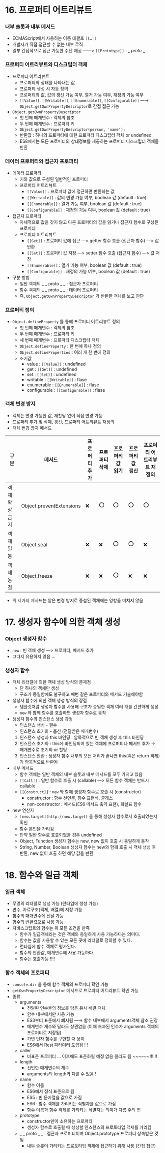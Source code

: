 # 16. 프로퍼티 어트리뷰트

### 내부 슬롯과 내부 메서드

- ECMAScript에서 사용하는 이중 대괄호 `[[…]]`
- 개발자가 직접 접근할 수 없는 내부 로직
- 일부 간접적으로 접근 가능한 수단 제공 ——> `[[Prototype]]` : _ _proto_ _

### 프로퍼티 어트리뷰트와 디스크립터 객체

- 프로퍼티 어트리뷰트
    - 프로퍼티의 상태를 나타내는 값
    - 프로퍼티 생성 시 자동 정의
    - 프로퍼티의 값, 값의 갱신 가능 여부, 열거 가능 여부, 재정의 가능 여부
    - `[[Value]]`, `[[Writable]]`, `[[Enumerable]]`, `[[Configurable]]` —→ `Object.getOwnPropertyDescriptor`로 간접 접근 가능
- `Object.getOwnPropertyDescriptor`
    - 첫 번째 매개변수 : 객체의 참조
    - 두 번째 매개변수 : 프로퍼티 키
    - `Object.getOwnPropertyDescriptor(person, 'name');`
    - 반환값 : 하나의 프로퍼티에 대한 프로퍼티 디스크립터 객체 or undefined
    - ES8에서는 모든 프로퍼티의 상태정보를 제공하는 프로퍼티 디스크립터 객체들 반환

### 데이터 프로퍼티와 접근자 프로퍼티

- 데이터 프로퍼티
    - 키와 값으로 구성된 일반적인 프로퍼티
    - 프로퍼티 어트리뷰트
        - `[[Value]]` : 프로퍼티 값에 접근하면 반환하는 값
        - `[[Writable]]` : 값의 변경 가능 여부, boolean 값 (default : true)
        - `[[Enumerable]]` : 열거 가능 여부, boolean 값 (default : true)
        - `[[Configurable]]` : 재정의 가능 여부, boolean 값 (default : true)
- 접근자 프로퍼티
    - 자체적으로 값을 갖지 않고 다른 프로퍼티의 값을 읽거나 접근자 함수로 구성된 프로퍼티
    - 프로퍼티 어트리뷰트
        - `[[Get]]` : 프로퍼티 값에 접근 —> getter 함수 호출 (접근자 함수) —> 값 반환
        - `[[Set]]` : 프로퍼티 값 저장 —> setter 함수 호출 (접근자 함수) —> 값 저장
        - `[[Enumerable]]` : 열거 가능 여부, boolean 값 (default : true)
        - `[[Configurable]]` : 재정의 가능 여부, boolean 값 (default : true)
- 구분 방법
    - 일반 객체의 _ _ proto _ _ : 접근자 프로퍼티
    - 함수 객체의 _ _ proto _ _ : 데이터 프로퍼티
    - 즉, `Object.getOwnPropertyDescriptor` 가 반환한 객체를 보고 판단

### 프로퍼티 정의

- `Object.defineProperty` 를 통해 프로퍼티 어트리뷰트 정의
    - 첫 번째 매개변수 : 객체의 참조
    - 두 번째 매개변수 : 프로퍼티 키
    - 세 번째 매개변수 : 프로퍼티 디스크립터 객체
    - `Object.defineProperty` : 한 번에 하나 정의
    - `Object.defineProperties` : 여러 개 한 번에 정의
    - 초기값
        - value : `[[Value]]` : undefined
        - get : `[[Get]]` : undefined
        - set : `[[Set]]` : undefined
        - writable : `[[Writable]]` : flase
        - enumerable : `[[Enumerable]]` : flase
        - configurable : `[[Configurable]]` : flase
    

### 객체 변경 방지

- 객체는 변경 가능한 값, 재할당 없이 직접 변경 가능
- 프로퍼티 추가 및 삭제, 갱신, 프로퍼티 어트리뷰트 재정의
- 객체 변경 방지 메서드
<table>
    <thead>
        <tr>
            <th>구분</th>
            <th>메서드</th>
            <th>프로퍼티 추가</th>
            <th>프로퍼티 삭제</th>
            <th>프로퍼티 값 읽기</th>
            <th>프로퍼티 값 갱신</th>
            <th>프로퍼티 어트리뷰트 재정의</th>
        </tr>
    </thead>
    <tbody>
        <tr>
            <td>객체 확장 금지</td>
            <td>Object.preventExtensions</td>
            <td>❌</td>
            <td>⭕</td>
            <td>⭕</td>
            <td>⭕</td>
            <td>⭕</td>
        </tr>
        <tr>
            <td>객체 밀봉</td>
            <td>Object.seal</td>
            <td>❌</td>
            <td>❌</td>
            <td>⭕</td>
            <td>⭕</td>
            <td>❌</td>
        </tr>
        <tr>
            <td>객체 동결</td>
            <td>Object.freeze</td>
            <td>❌</td>
            <td>❌</td>
            <td>⭕</td>
            <td>❌</td>
            <td>❌</td>
        </tr>
    </tbody>
</table> 

- 위 세가지 메서드는 얕은 변경 방지로 중첩된 객체에는 영향을 미치지 않음

# 17. 생성자 함수에 의한 객체 생성

### Object 생성자 함수

- `new` : 빈 객체 생성 —> 프로퍼티, 메서드 추가
- 그다지 유용하지 않음 …

### 생성자 함수

- 객체 리터럴에 의한 객체 생성 방식의 문제점
    - 단 하나의 객체만 생성
    - 구조가 동일함에도 불구하고 매번 같은 프로퍼티와 메서드 기술해야함
- 생성자 함수에 의한 객체 생성 방식의 장점
    - 템플릿처럼 생성자 함수를 사용해 구조가 종일한 객체 여러 개를 간편하게 생성
    - `new` 와 함께 함수를 호출하면 생성자 함수로 동작
- 생성자 함수의 인스턴스 생성 과정
    - 인스턴스 생성 - 필수
    - 인스턴스 초기화 - 옵션 (전달받은 매개변수)
    1. 인스턴스 생성과 this 바인딩 : 암묵적으로 빈 객체 생성 후 this 바인딩
    2. 인스턴스 초기화 : this에 바인딩되어 있는 객체에 프로퍼티나 메서드 추가 → 매개변수로 초기화 or 할당
    3. 인스턴스 반환 : 생성자 함수 내부의 모든 처리가 끝나면 this(혹은 return 객체)가 암묵적으로 반환됨
- 내부 메서드
    - 함수 객체는 일반 객체의 내부 슬롯과 내부 메서드를 모두 가지고 있음
    - `[[Call]]` : 일반 함수로 호출 시 (callable) —> 모든 함수 객체는 반드시 callable
    - `[[Construct]]` : `new` 와 함께 생성자 함수로 호출 시 (constructor)
        - constructor : 함수 선언문, 함수 표현식, 클래스
        - non-constructor : 메서드(ES6 메서드 축약 표현), 화살표 함수
- new 연산자
    - `[new.target](http://new.target)` 을 통해 생성자 함수로서 호출되었는지 확인
    - 함수 본인을 가리킴
    - 만약 일반 함수로 호출되었을 경우 undefined
    - Object, Function 생성자 함수는 new, new 없이 호출 시 동일하게 동작
    - String, Number, Boolean 생성자 함수는 new와 함께 호출 시 객체 생성 후 반환, new 없이 호출 하면 해당 값을 반환
    

# 18. 함수와 일급 객체

### 일급 객체

- 무명의 리터럴로 생성 가능 (런타임에 생성 가능)
- 변수, 자료구조(객체, 배열)에 저장 가능
- 함수의 매개변수에 전달 가능
- 함수의 반환값으로 사용 가능
- 자바스크립트의 함수는 위 모든 조건을 만족
    - 함수가 일급객체라는 것은 객체와 동일하게 사용 가능하다는 의미다.
    - 함수는 값을 사용할 수 있는 모든 곳에 리터럴로 정의할 수 있다.
    - 런타임에 함수 객체로 평가된다.
    - 함수의 반환값, 매개변수에 사용 가능하다.
    - 함수는 호출가능 !!!!

### 함수 객체의 프로퍼티

- `console.dir` 을 통해 함수 객체의 프로퍼티 확인 가능
- `getOwnPropertyDescriptor` 메서드로 프로퍼티 어트리뷰트 확인 가능
- 종류
    - arguments
        - 전달된 인수들의 정보를 담은 유사 배열 객체
        - 함수 내부에서만 사용 가능
        - ES3부터 표준에서 폐지됨  —→ 함수 내부에서 arguments객체 참조 권장
        - 매개변수 개수와 달라도 상관없음 (이때 초과된 인수가 arguments 객체의 프로퍼티로 저장됨)
        - 가변 인자 함수를 구현할 때 용이
        - ES6에서 Rest 파라미터 도입됨 ! !
    - caller
        - 비표준 프로퍼티 … 이후에도 표준화될 예정 없음 몰라도 됨 ~~~~~~!!!!!!
    - length
        - 선언한 매개변수의 개수
        - arguments의 length와 다를 수 있음 !
    - name
        - 함수 이름
        - ES6에서 정식 표준으로 됨
        - ES5 : 빈 문자열을 값으로 가짐
        - ES6 : 함수 객체를 가리키는 식별자를 값으로 가짐
        - 함수 이름과 함수 객체를 가리키는 식별자는 의미가 다름 주의 !!!
    - prototype
        - constructor만이 소유하는 프로퍼티
        - 생성자 함수로 호출될 때 생성할 인스턴스의 프로토타입 객체를 가리킴
    - _ _ proto _ _ : 접근자 프로퍼티이며 Object.prototype 프로퍼티 상속받은 것임
        - 내부 슬롯이 가리키는 프로토타입 객체에 접근하기 위해 사용 (간접 접근)
